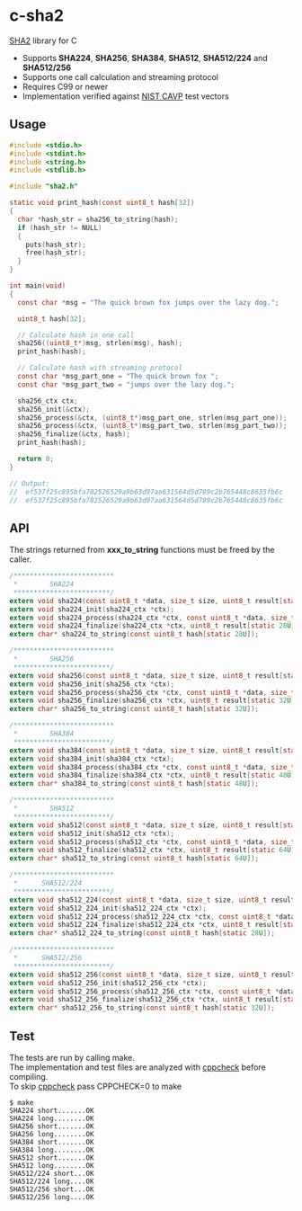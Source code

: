 # c-sha2

[SHA2](https://en.wikipedia.org/wiki/SHA-2) library for C

- Supports **SHA224**, **SHA256**, **SHA384**, **SHA512**, **SHA512/224** and **SHA512/256**
- Supports one call calculation and streaming protocol
- Requires C99 or newer
- Implementation verified against [NIST CAVP](https://csrc.nist.gov/Projects/Cryptographic-Algorithm-Validation-Program/Secure-Hashing) test vectors

## Usage
```c
#include <stdio.h>
#include <stdint.h>
#include <string.h>
#include <stdlib.h>

#include "sha2.h"

static void print_hash(const uint8_t hash[32])
{
  char *hash_str = sha256_to_string(hash);
  if (hash_str != NULL)
  {
    puts(hash_str);
    free(hash_str);
  }
}

int main(void)
{
  const char *msg = "The quick brown fox jumps over the lazy dog.";

  uint8_t hash[32];

  // Calculate hash in one call
  sha256((uint8_t*)msg, strlen(msg), hash);
  print_hash(hash);

  // Calculate hash with streaming protocol
  const char *msg_part_one = "The quick brown fox ";
  const char *msg_part_two = "jumps over the lazy dog.";

  sha256_ctx ctx;
  sha256_init(&ctx);
  sha256_process(&ctx, (uint8_t*)msg_part_one, strlen(msg_part_one));
  sha256_process(&ctx, (uint8_t*)msg_part_two, strlen(msg_part_two));
  sha256_finalize(&ctx, hash);
  print_hash(hash);

  return 0;
}

// Output:
//  ef537f25c895bfa782526529a9b63d97aa631564d5d789c2b765448c8635fb6c
//  ef537f25c895bfa782526529a9b63d97aa631564d5d789c2b765448c8635fb6c
```

## API
The strings returned from **xxx_to_string** functions must be freed by the caller.
```c
/*************************
 *        SHA224
 ************************/
extern void sha224(const uint8_t *data, size_t size, uint8_t result[static 28U]);
extern void sha224_init(sha224_ctx *ctx);
extern void sha224_process(sha224_ctx *ctx, const uint8_t *data, size_t size);
extern void sha224_finalize(sha224_ctx *ctx, uint8_t result[static 28U]);
extern char* sha224_to_string(const uint8_t hash[static 28U]);

/*************************
 *        SHA256
 ************************/
extern void sha256(const uint8_t *data, size_t size, uint8_t result[static 32U]);
extern void sha256_init(sha256_ctx *ctx);
extern void sha256_process(sha256_ctx *ctx, const uint8_t *data, size_t size);
extern void sha256_finalize(sha256_ctx *ctx, uint8_t result[static 32U]);
extern char* sha256_to_string(const uint8_t hash[static 32U]);

/*************************
 *        SHA384
 ************************/
extern void sha384(const uint8_t *data, size_t size, uint8_t result[static 48U]);
extern void sha384_init(sha384_ctx *ctx);
extern void sha384_process(sha384_ctx *ctx, const uint8_t *data, size_t size);
extern void sha384_finalize(sha384_ctx *ctx, uint8_t result[static 48U]);
extern char* sha384_to_string(const uint8_t hash[static 48U]);

/*************************
 *        SHA512
 ************************/
extern void sha512(const uint8_t *data, size_t size, uint8_t result[static 64U]);
extern void sha512_init(sha512_ctx *ctx);
extern void sha512_process(sha512_ctx *ctx, const uint8_t *data, size_t size);
extern void sha512_finalize(sha512_ctx *ctx, uint8_t result[static 64U]);
extern char* sha512_to_string(const uint8_t hash[static 64U]);

/*************************
 *      SHA512/224
 ************************/
extern void sha512_224(const uint8_t *data, size_t size, uint8_t result[static 28U]);
extern void sha512_224_init(sha512_224_ctx *ctx);
extern void sha512_224_process(sha512_224_ctx *ctx, const uint8_t *data, size_t size);
extern void sha512_224_finalize(sha512_224_ctx *ctx, uint8_t result[static 28U]);
extern char* sha512_224_to_string(const uint8_t hash[static 28U]);

/*************************
 *      SHA512/256
 ************************/
extern void sha512_256(const uint8_t *data, size_t size, uint8_t result[static 32U]);
extern void sha512_256_init(sha512_256_ctx *ctx);
extern void sha512_256_process(sha512_256_ctx *ctx, const uint8_t *data, size_t size);
extern void sha512_256_finalize(sha512_256_ctx *ctx, uint8_t result[static 32U]);
extern char* sha512_256_to_string(const uint8_t hash[static 32U]);
```

## Test
The tests are run by calling make.
<br>The implementation and test files are analyzed with [cppcheck](https://github.com/danmar/cppcheck) before compiling.
<br>To skip [cppcheck](https://github.com/danmar/cppcheck) pass CPPCHECK=0 to make

```shell
$ make
SHA224 short.......OK
SHA224 long........OK
SHA256 short.......OK
SHA256 long........OK
SHA384 short.......OK
SHA384 long........OK
SHA512 short.......OK
SHA512 long........OK
SHA512/224 short...OK
SHA512/224 long....OK
SHA512/256 short...OK
SHA512/256 long....OK
```
